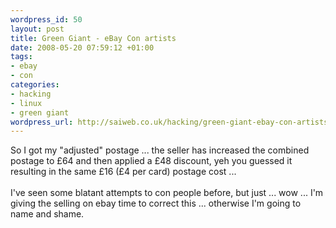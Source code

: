 ```yaml
--- 
wordpress_id: 50
layout: post
title: Green Giant - eBay Con artists
date: 2008-05-20 07:59:12 +01:00
tags: 
- ebay
- con
categories: 
- hacking
- linux
- green giant
wordpress_url: http://saiweb.co.uk/hacking/green-giant-ebay-con-artists
---
```

<div style=''>So I got my "adjusted" postage ... the seller has increased the
combined postage to £64 and then applied a £48 discount, yeh you
guessed it resulting in the same £16 (£4 per card) postage cost ...<br /><br />I've
seen some blatant attempts to con people before, but just ... wow ...
I'm giving the selling on ebay time to correct this ... otherwise I'm
going to name and shame.<br /></div>
